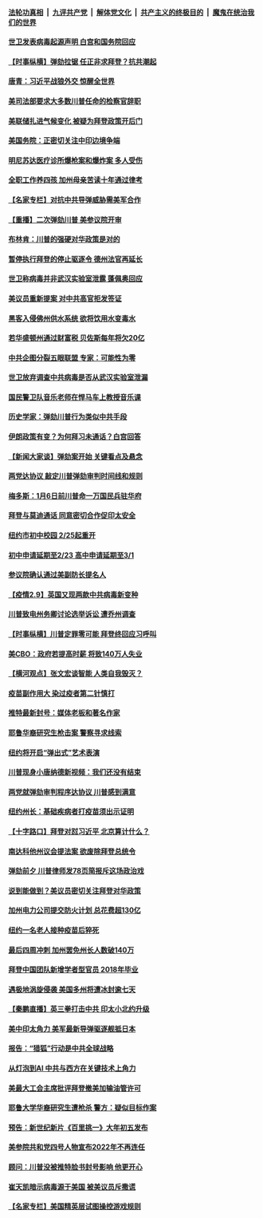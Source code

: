 ####  [法轮功真相](../../../../basic/blob/master/README.md?t=02100931) &nbsp;|&nbsp; [九评共产党](../../../../9ping.md/blob/master/README.md?t=02100931) &nbsp;|&nbsp; [解体党文化](../../../../jtdwh.md/blob/master/README.md?t=02100931)  &nbsp;|&nbsp; [共产主义的终极目的](../../../../gczydzjmd.md/blob/master/README.md?t=02100931) &nbsp;|&nbsp; [魔鬼在统治我们的世界](../../../../mgztzwmdsj.md/blob/master/README.md?t=02100931) 

#### [世卫发表病毒起源声明 白宫和国务院回应](../pages/nsc412/n12743683.md?t=02100931) 

#### [【时事纵横】弹劾拉锯 任正非求拜登？抗共潮起](../pages/nsc412/n12743927.md?t=02100931) 

#### [唐青：习近平战狼外交 惊醒全世界](../pages/nsc412/n12743719.md?t=02100931) 

#### [美司法部要求大多数川普任命的检察官辞职](../pages/nsc412/n12743795.md?t=02100931) 

#### [美联储扎进气候变化 被疑为拜登政策开后门](../pages/nsc412/n12743302.md?t=02100931) 

#### [美国务院：正密切关注中印边境争端](../pages/nsc412/n12743771.md?t=02100931) 

#### [明尼苏达医疗诊所爆枪案和爆炸案 多人受伤](../pages/nsc412/n12743764.md?t=02100931) 

#### [全职工作养四孩 加州母亲苦读十年通过律考](../pages/nsc412/n12742744.md?t=02100931) 

#### [【名家专栏】对抗中共导弹威胁需美军合作](../pages/nsc412/n12743544.md?t=02100931) 

#### [【重播】二次弹劾川普 美参议院开审](../pages/nsc412/n12743103.md?t=02100931) 

#### [布林肯：川普的强硬对华政策是对的](../pages/nsc412/n12743621.md?t=02100931) 

#### [暂停执行拜登的停止驱逐令 德州法官再延长](../pages/nsc412/n12743588.md?t=02100931) 

#### [世卫称病毒并非武汉实验室泄露 蓬佩奥回应](../pages/nsc412/n12743545.md?t=02100931) 

#### [美议员重新提案 对中共高官拒发签证](../pages/nsc412/n12743550.md?t=02100931) 

#### [黑客入侵佛州供水系统 欲将饮用水变毒水](../pages/nsc412/n12743271.md?t=02100931) 

#### [若华盛顿州通过财富税 贝佐斯每年将欠20亿](../pages/nsc412/n12743224.md?t=02100931) 

#### [中共企图分裂五眼联盟 专家：可能性为零](../pages/nsc412/n12743241.md?t=02100931) 

#### [世卫放弃调查中共病毒是否从武汉实验室泄漏](../pages/nsc412/n12743070.md?t=02100931) 

#### [国民警卫队音乐老师在悍马车上教授音乐课](../pages/nsc412/n12742930.md?t=02100931) 

#### [历史学家：弹劾川普行为类似中共手段](../pages/nsc412/n12743101.md?t=02100931) 

#### [伊朗政策有变？为何拜习未通话？白宫回答](../pages/nsc412/n12743107.md?t=02100931) 

#### [【新闻大家谈】弹劾案开始 关键看点及悬念](../pages/nsc412/n12743018.md?t=02100931) 

#### [两党达协议 敲定川普弹劾审判时间线和规则](../pages/nsc412/n12743055.md?t=02100931) 

#### [梅多斯：1月6日前川普命一万国民兵驻华府](../pages/nsc412/n12742895.md?t=02100931) 

#### [拜登与莫迪通话 同意密切合作促印太安全](../pages/nsc412/n12742977.md?t=02100931) 

#### [纽约市初中校园  2/25起重开](../pages/nsc412/n12742991.md?t=02100931) 

#### [初中申请延期至2/23  高中申请延期至3/1](../pages/nsc412/n12742994.md?t=02100931) 

#### [参议院确认通过美副防长提名人](../pages/nsc412/n12742844.md?t=02100931) 

#### [【疫情2.9】英国又现两款中共病毒新变种](../pages/nsc412/n12742490.md?t=02100931) 

#### [川普致电州务卿讨论选举诉讼 遭乔州调查](../pages/nsc412/n12742579.md?t=02100931) 

#### [【时事纵横】川普定罪零可能 拜登终回应习呼叫](../pages/nsc412/n12741580.md?t=02100931) 

#### [美CBO：政府若提高时薪 将致140万人失业](../pages/nsc412/n12742156.md?t=02100931) 

#### [【横河观点】张文宏谈智能 人类自我毁灭？](../pages/nsc412/n12741793.md?t=02100931) 

#### [疫苗副作用大 染过疫者第二针慎打](../pages/nsc412/n12742075.md?t=02100931) 

#### [推特最新封号：媒体老板和著名作家](../pages/nsc412/n12741936.md?t=02100931) 

#### [耶鲁华裔研究生枪击案 警察寻求线索](../pages/nsc412/n12741939.md?t=02100931) 

#### [纽约将开启“弹出式”艺术表演](../pages/nsc412/n12741928.md?t=02100931) 

#### [川普现身小唐纳德新视频：我们还没有结束](../pages/nsc412/n12741978.md?t=02100931) 

#### [两党就弹劾审判程序达协议 川普感到满意](../pages/nsc412/n12741854.md?t=02100931) 

#### [纽约州长：基础疾病者打疫苗须出示证明](../pages/nsc412/n12741987.md?t=02100931) 

#### [【十字路口】拜登对怼习近平 北京算计什么？](../pages/nsc412/n12741899.md?t=02100931) 

#### [南达科他州议会提法案 欲废除拜登总统令](../pages/nsc412/n12741581.md?t=02100931) 

#### [弹劾前夕 川普律师发78页简报斥这场政治戏](../pages/nsc412/n12741784.md?t=02100931) 

#### [说到能做到？美议员密切关注拜登对华政策](../pages/nsc412/n12741031.md?t=02100931) 

#### [加州电力公司提交防火计划 总花费超130亿](../pages/nsc412/n12741801.md?t=02100931) 

#### [纽约一名老人接种疫苗后猝死](../pages/nsc412/n12741626.md?t=02100931) 

#### [最后四周冲刺 加州罢免州长人数破140万](../pages/nsc412/n12741646.md?t=02100931) 

#### [拜登中国团队新增学者型官员 2018年毕业](../pages/nsc412/n12741720.md?t=02100931) 

#### [遇极地涡旋侵袭 美国多州将遭冰封逾七天](../pages/nsc412/n12741494.md?t=02100931) 

#### [【秦鹏直播】英三拳打击中共 印太小北约升级](../pages/nsc412/n12741097.md?t=02100931) 

#### [美中印太角力 美军最新导弹驱逐舰抵日本](../pages/nsc412/n12741320.md?t=02100931) 

#### [报告：“猎狐”行动是中共全球战略](../pages/nsc412/n12736160.md?t=02100931) 

#### [从灯泡到AI 中共与西方在关键技术上角力](../pages/nsc412/n12741462.md?t=02100931) 

#### [美最大工会主席批评拜登撤美加输油管许可](../pages/nsc412/n12741045.md?t=02100931) 

#### [耶鲁大学华裔研究生遭枪杀 警方：疑似目标作案](../pages/nsc412/n12741034.md?t=02100931) 

#### [预告：新世纪新片《百里挑一》大年初五发布](../pages/nsc412/n12741277.md?t=02100931) 

#### [美参院共和党四号人物宣布2022年不再连任](../pages/nsc412/n12741182.md?t=02100931) 

#### [顾问：川普没被推特脸书封号影响 他更开心](../pages/nsc412/n12741197.md?t=02100931) 

#### [崔天凯暗示病毒源于美国 被美议员斥撒谎](../pages/nsc412/n12741091.md?t=02100931) 

#### [【名家专栏】美国精英层试图操控游戏规则](../pages/nsc412/n12740778.md?t=02100931) 

